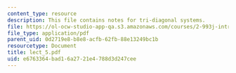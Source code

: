 ```yaml
---
content_type: resource
description: This file contains notes for tri-diagonal systems.
file: https://ol-ocw-studio-app-qa.s3.amazonaws.com/courses/2-993j-introduction-to-numerical-analysis-for-engineering-13-002j-spring-2005/e6763364bad16a2721e4788d3d247cee_lect_5.pdf
file_type: application/pdf
parent_uid: 0d2719e8-b8e8-acfb-62fb-88e13249bc1b
resourcetype: Document
title: lect_5.pdf
uid: e6763364-bad1-6a27-21e4-788d3d247cee
---
```

